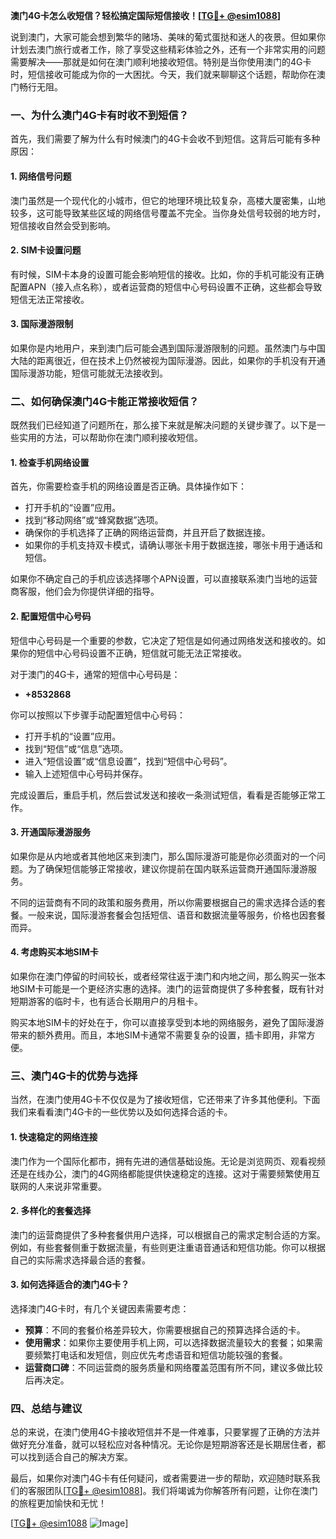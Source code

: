 **澳门4G卡怎么收短信？轻松搞定国际短信接收！[[TG💪+ @esim1088](https://t.me/s/esim1088)]**

说到澳门，大家可能会想到繁华的赌场、美味的葡式蛋挞和迷人的夜景。但如果你计划去澳门旅行或者工作，除了享受这些精彩体验之外，还有一个非常实用的问题需要解决——那就是如何在澳门顺利地接收短信。特别是当你使用澳门的4G卡时，短信接收可能成为你的一大困扰。今天，我们就来聊聊这个话题，帮助你在澳门畅行无阻。

### 一、为什么澳门4G卡有时收不到短信？

首先，我们需要了解为什么有时候澳门的4G卡会收不到短信。这背后可能有多种原因：

#### 1. 网络信号问题

澳门虽然是一个现代化的小城市，但它的地理环境比较复杂，高楼大厦密集，山地较多，这可能导致某些区域的网络信号覆盖不完全。当你身处信号较弱的地方时，短信接收自然会受到影响。

#### 2. SIM卡设置问题

有时候，SIM卡本身的设置可能会影响短信的接收。比如，你的手机可能没有正确配置APN（接入点名称），或者运营商的短信中心号码设置不正确，这些都会导致短信无法正常接收。

#### 3. 国际漫游限制

如果你是内地用户，来到澳门后可能会遇到国际漫游限制的问题。虽然澳门与中国大陆的距离很近，但在技术上仍然被视为国际漫游。因此，如果你的手机没有开通国际漫游功能，短信可能就无法接收到。

### 二、如何确保澳门4G卡能正常接收短信？

既然我们已经知道了问题所在，那么接下来就是解决问题的关键步骤了。以下是一些实用的方法，可以帮助你在澳门顺利接收短信。

#### 1. 检查手机网络设置

首先，你需要检查手机的网络设置是否正确。具体操作如下：

- 打开手机的“设置”应用。
- 找到“移动网络”或“蜂窝数据”选项。
- 确保你的手机选择了正确的网络运营商，并且开启了数据连接。
- 如果你的手机支持双卡模式，请确认哪张卡用于数据连接，哪张卡用于通话和短信。

如果你不确定自己的手机应该选择哪个APN设置，可以直接联系澳门当地的运营商客服，他们会为你提供详细的指导。

#### 2. 配置短信中心号码

短信中心号码是一个重要的参数，它决定了短信是如何通过网络发送和接收的。如果你的短信中心号码设置不正确，短信就可能无法正常接收。

对于澳门的4G卡，通常的短信中心号码是：

- **+8532868**

你可以按照以下步骤手动配置短信中心号码：

- 打开手机的“设置”应用。
- 找到“短信”或“信息”选项。
- 进入“短信设置”或“信息设置”，找到“短信中心号码”。
- 输入上述短信中心号码并保存。

完成设置后，重启手机，然后尝试发送和接收一条测试短信，看看是否能够正常工作。

#### 3. 开通国际漫游服务

如果你是从内地或者其他地区来到澳门，那么国际漫游可能是你必须面对的一个问题。为了确保短信能够正常接收，建议你提前在国内联系运营商开通国际漫游服务。

不同的运营商有不同的政策和服务费用，所以你需要根据自己的需求选择合适的套餐。一般来说，国际漫游套餐会包括短信、语音和数据流量等服务，价格也因套餐而异。

#### 4. 考虑购买本地SIM卡

如果你在澳门停留的时间较长，或者经常往返于澳门和内地之间，那么购买一张本地SIM卡可能是一个更经济实惠的选择。澳门的运营商提供了多种套餐，既有针对短期游客的临时卡，也有适合长期用户的月租卡。

购买本地SIM卡的好处在于，你可以直接享受到本地的网络服务，避免了国际漫游带来的额外费用。而且，本地SIM卡通常不需要复杂的设置，插卡即用，非常方便。

### 三、澳门4G卡的优势与选择

当然，在澳门使用4G卡不仅仅是为了接收短信，它还带来了许多其他便利。下面我们来看看澳门4G卡的一些优势以及如何选择合适的卡。

#### 1. 快速稳定的网络连接

澳门作为一个国际化都市，拥有先进的通信基础设施。无论是浏览网页、观看视频还是在线办公，澳门的4G网络都能提供快速稳定的连接。这对于需要频繁使用互联网的人来说非常重要。

#### 2. 多样化的套餐选择

澳门的运营商提供了多种套餐供用户选择，可以根据自己的需求定制合适的方案。例如，有些套餐侧重于数据流量，有些则更注重语音通话和短信功能。你可以根据自己的实际需求选择最合适的套餐。

#### 3. 如何选择适合的澳门4G卡？

选择澳门4G卡时，有几个关键因素需要考虑：

- **预算**：不同的套餐价格差异较大，你需要根据自己的预算选择合适的卡。
- **使用需求**：如果你主要使用手机上网，可以选择数据流量较大的套餐；如果需要频繁打电话和发短信，则应优先考虑语音和短信功能较强的套餐。
- **运营商口碑**：不同运营商的服务质量和网络覆盖范围有所不同，建议多做比较后再决定。

### 四、总结与建议

总的来说，在澳门使用4G卡接收短信并不是一件难事，只要掌握了正确的方法并做好充分准备，就可以轻松应对各种情况。无论你是短期游客还是长期居住者，都可以找到适合自己的解决方案。

最后，如果你对澳门4G卡有任何疑问，或者需要进一步的帮助，欢迎随时联系我们的客服团队[[TG💪+ @esim1088](https://t.me/s/esim1088)]。我们将竭诚为你解答所有问题，让你在澳门的旅程更加愉快和无忧！

[[TG💪+ @esim1088](https://t.me/s/esim1088) ![Image](https://i.postimg.cc/4NQfJmqS/Snipaste-2025-05-13-00-14-12.png)]